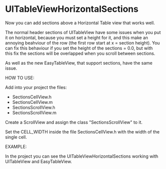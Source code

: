 UITableViewHorizontalSections
=============================

Now you can add sections above a Horizontal Table view that works well.

The normal header sections of UITableView have some issues when you put it on horizontal, 
because you must set a height for it, and this make an annoying beahviour of the row (the first row start at x = section height).
You can fix this behaviour if you set the height of the sections = 0.0, but with this fix the sections will be overlapped when you scroll between sections.

As well as the new EasyTableView, that support sections, have the same issue.


HOW TO USE:

Add into your project the files:

  - SectionsCellView.h
  - SectionsCellView.m
  - SectionsScrollView.h
  - SectionsScrollView.m

Create a ScrollView and assign the class "SectionsScrollView" to it. 

Set the CELL_WIDTH inside the file SectionsCellView.h with the width of the single cell.



EXAMPLE:

In the project you can see the UITableViewHorizontalSections working with UITableView and EasyTableView.

